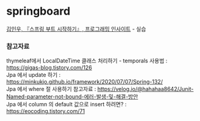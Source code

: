 # springboard
<a href="http://aladin.kr/p/TedbB">김인우, 『스프링 부트 시작하기』, 프로그래밍 인사이트</a> - 실습


### 참고자료
thymeleaf에서 LocalDateTime 클래스 처리하기 - temporals 사용법 : https://gigas-blog.tistory.com/126 </br>
Jpa 에서 update 하기 : https://minkukjo.github.io/framework/2020/07/07/Spring-132/ </br>
Jpa 에서 where 절 사용하기 참고자료 : https://velog.io/@hahahaa8642/Junit-Named-parameter-not-bound-에러-발생-및-해결-방안 </br>
Jpa 에서 column 의 default 값으로 insert 하려면? : https://eocoding.tistory.com/71
